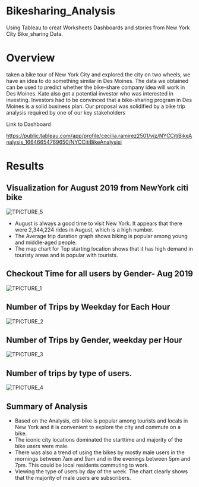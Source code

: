 # Bikesharing_Analysis
Using Tableau to creat Worksheets Dashboards and stories from New York City Bike_sharing Data.

# Overview

taken a bike tour of New York City and explored the city on two wheels, we have an idea to do something similar in Des Moines. The data we obtained can be used to predict whether the bike-share company idea will work in Des Moines. Kate also got a potential investor who was interested in investing. Investors had to be convinced that a bike-sharing program in Des Moines is a solid business plan. Our proposal was solidified by a bike trip analysis required by one of our key stakeholders

Link to Dashboard

https://public.tableau.com/app/profile/cecilia.ramirez2501/viz/NYCCitiBikeAnalysis_16646654769650/NYCCitiBikeAnalysisi

# Results

## Visualization for August 2019 from NewYork citi bike

![TPICTURE_5](https://user-images.githubusercontent.com/101274605/193479315-20eccfa2-846f-45ad-90c0-d313c3793112.png)

- August is always a good time to visit New York. It appears that there were 2,344,224 rides in August, which is a high number.
- The Average trip duration graph shows biking is popular among young and middle-aged people.
- The map chart for Top starting location shows that it has high demand in touristy areas and is popular with tourists.

## Checkout Time for all users by Gender- Aug 2019
![TPICTURE_1](https://user-images.githubusercontent.com/101274605/193479522-f9ed3a15-8d85-4556-96c5-f386b2e1124d.png)

## Number of Trips by Weekday for Each Hour

![TPICTURE_2](https://user-images.githubusercontent.com/101274605/193479565-95f0de2f-aa7d-48f9-b24b-2bb9e0f85576.png)

## Number of Trips by Gender, weekday per Hour
![TPICTURE_3](https://user-images.githubusercontent.com/101274605/193479613-5aa98c6d-5ef4-4610-a49a-baad603d60f0.png)

## Number of trips by type of users.

![TPICTURE_4](https://user-images.githubusercontent.com/101274605/193479659-154596a0-2487-414c-8717-4c9cd447dc16.png)

## Summary of Analysis
- Based on the Analysis, citi-bike is popular among tourists and locals in New York and it is convenient to explore the city and commute on a bike.
- The iconic city locations dominated the starttime and majority of the bike users were male.
- There was also a trend of using the bikes by mostly male users in the mornings between 7am and 9am and in the evenings between 5pm and 7pm. This could be local     residents commuting to work.
- Viewing the type of users by day of the week. The chart clearly shows that the majority of male users are subscribers.





